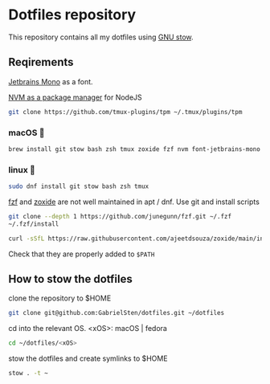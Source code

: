 # Dotfiles repository

This repository contains all my dotfiles using [GNU stow](https://www.gnu.org/software/stow/).

## Reqirements

[Jetbrains Mono](https://www.jetbrains.com/lp/mono/) as a font.

[NVM as a package manager](https://nodejs.org/en/download/package-manager) for NodeJS

```bash
git clone https://github.com/tmux-plugins/tpm ~/.tmux/plugins/tpm
```

### macOS 💼

```bash
brew install git stow bash zsh tmux zoxide fzf nvm font-jetbrains-mono ripgrep luarocks nvim
```

### linux 🏡

```bash
sudo dnf install git stow bash zsh tmux
```

[fzf](https://github.com/junegunn/fzf?tab=readme-ov-file#using-git) and [zoxide](https://github.com/ajeetdsouza/zoxide#installation) are not well maintained in apt / dnf. Use git and install scripts

```bash
git clone --depth 1 https://github.com/junegunn/fzf.git ~/.fzf
~/.fzf/install
```

```bash
curl -sSfL https://raw.githubusercontent.com/ajeetdsouza/zoxide/main/install.sh | sh
```

Check that they are properly added to `$PATH`

## How to stow the dotfiles

clone the repository to $HOME

```bash
git clone git@github.com:GabrielSten/dotfiles.git ~/dotfiles
```

cd into the relevant OS. \<xOS>: macOS | fedora

```bash
cd ~/dotfiles/<xOS>
```

stow the dotfiles and create symlinks to $HOME

```bash
stow . -t ~
```
